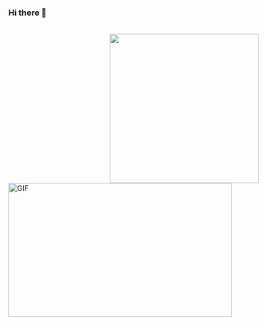 ### Hi there 👋
<br><img align='right' src='https://github.com/mayankchaudhary26/Cool-Readme-ideas/blob/master/data/octocat/steroidtocat.png' width='300"'>
<br>
<div align="left">
<img src="https://media.giphy.com/media/3FjEPbKqEPhPpmC8uY/giphy.gif" height="270px" width="450px" alt="GIF" />
<br>

<!--
**Prashant111tt/Prashant111tt** is a ✨ _special_ ✨ repository because its `README.md` (this file) appears on your GitHub profile.

Here are some ideas to get you started:

- 🔭 I’m currently working on ...
- 🌱 I’m currently learning ...
- 👯 I’m looking to collaborate on ...
- 🤔 I’m looking for help with ...
- 💬 Ask me about ...
- 📫 How to reach me: ...
- 😄 Pronouns: ...
- ⚡ Fun fact: ...
-->
